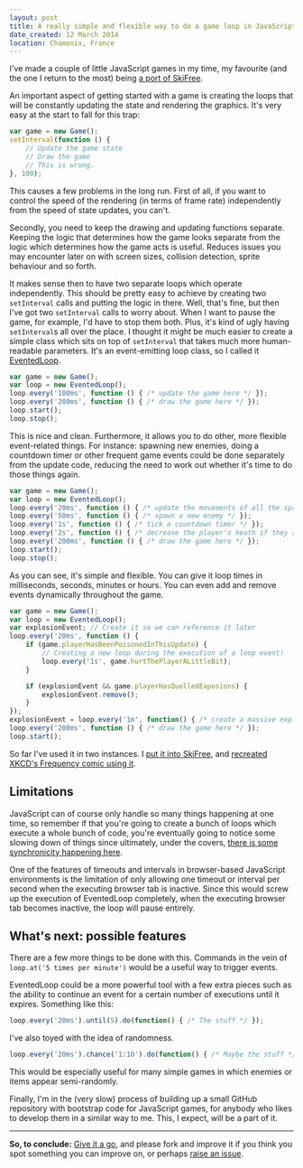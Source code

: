 ```yaml
---
layout: post
title: A really simple and flexible way to do a game loop in JavaScript
date_created: 12 March 2014
location: Chamonix, France
---
```


I've made a couple of little JavaScript games in my time, my favourite (and the one I return to the most) being [a port of SkiFree](https://basicallydan.github.io/skifree.js/).

An important aspect of getting started with a game is creating the loops that will be constantly updating the state and rendering the graphics. It's very easy at the start to fall for this trap:

```javascript
var game = new Game();
setInterval(function () {
	// Update the game state
	// Draw the game
	// This is wrong.
}, 100);
```

This causes a few problems in the long run. First of all, if you want to control the speed of the rendering (in terms of frame rate) independently from the speed of state updates, you can't.

Secondly, you need to keep the drawing and updating functions separate. Keeping the logic that determines how the game looks separate from the logic which determines how the game acts is useful. Reduces issues you may encounter later on with screen sizes, collision detection, sprite behaviour and so forth.

It makes sense then to have two separate loops which operate independently. This should be pretty easy to achieve by creating two `setInterval` calls and putting the logic in there. Well, that's fine, but then I've got two `setInterval` calls to worry about. When I want to pause the game, for example, I'd have to stop them both. Plus, it's kind of ugly having `setInterval`s all over the place. I thought it might be much easier to create a simple class which sits on top of `setInterval` that takes much more human-readable parameters. It's an event-emitting loop class, so I called it [EventedLoop](https://github.com/basicallydan/eventedloop).

```javascript
var game = new Game();
var loop = new EventedLoop();
loop.every('100ms', function () { /* update the game here */ });
loop.every('200ms', function () { /* draw the game here */ });
loop.start();
loop.stop();
```

This is nice and clean. Furthermore, it allows you to do other, more flexible event-related things. For instance: spawning new enemies, doing a countdown timer or other frequent game events could be done separately from the update code, reducing the need to work out whether it's time to do those things again.

```javascript
var game = new Game();
var loop = new EventedLoop();
loop.every('20ms', function () { /* update the movements of all the sprites here  */ });
loop.every('50ms', function () { /* spawn a new enemy */ });
loop.every('1s', function () { /* tick a countdown timer */ });
loop.every('2s', function () { /* decrease the player's heath if they are poisoned */ });
loop.every('200ms', function () { /* draw the game here */ });
loop.start();
loop.stop();
```

As you can see, it's simple and flexible. You can give it loop times in milliseconds, seconds, minutes or hours. You can even add and remove events dynamically throughout the game.

```javascript
var game = new Game();
var loop = new EventedLoop();
var explosionEvent; // Create it so we can reference it later
loop.every('20ms', function () {
	if (game.playerHasBeenPoisonedInThisUpdate) {
		// Creating a new loop during the execution of a loop event!
		loop.every('1s', game.hurtThePlayerALittleBit);
	}

	if (explosionEvent && game.playerHasQuelledExposions) {
		explosionEvent.remove();
	}
});
explosionEvent = loop.every('1m', function() { /* create a massive explosion every minute! */ });
loop.every('200ms', function () { /* draw the game here */ });
loop.start();
```

So far I've used it in two instances. I [put it into SkiFree](https://github.com/basicallydan/skifree.js/blob/master/js/lib/game.js), and [recreated XKCD's Frequency comic using it](http://basicallydan.github.io/eventedloop/xkcd-example/).

## Limitations

JavaScript can of course only handle so many things happening at one time, so remember if that you're going to create a bunch of loops which execute a whole bunch of code, you're eventually going to notice some slowing down of things since ultimately, under the covers, [there is some synchronicity happening here](http://ejohn.org/blog/how-javascript-timers-work/).

One of the features of timeouts and intervals in browser-based JavaScript environments is the limitation of only allowing one timeout or interval per second when the executing browser tab is inactive. Since this would screw up the execution of EventedLoop completely, when the executing browser tab becomes inactive, the loop will pause entirely.

## What's next: possible features

There are a few more things to be done with this. Commands in the vein of `loop.at('5 times per minute')` would be a useful way to trigger events.

EventedLoop could be a more powerful tool with a few extra pieces such as the ability to continue an event for a certain number of executions until it expires. Something like this:

```javascript
loop.every('20ms').until(5).do(function() { /* The stuff */ });
```

I've also toyed with the idea of randomness.

```javascript
loop.every('20ms').chance('1:10').do(function() { /* Maybe the stuff */ });
```

This would be especially useful for many simple games in which enemies or items appear semi-randomly.

Finally, I'm in the (very slow) process of building up a small GitHub repository with bootstrap code for JavaScript games, for anybody who likes to develop them in a similar way to me. This, I expect, will be a part of it.

---

**So, to conclude:** [Give it a go](https://github.com/basicallydan/eventedloop), and please fork and improve it if you think you spot something you can improve on, or perhaps [raise an issue](https://github.com/basicallydan/eventedloop/issues).
